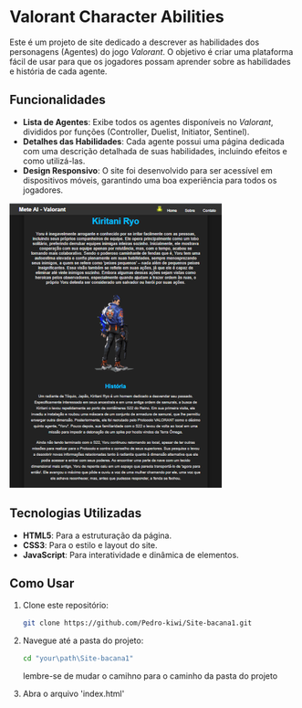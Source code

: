 # Valorant Character Abilities

Este é um projeto de site dedicado a descrever as habilidades dos personagens (Agentes) do jogo *Valorant*. O objetivo é criar uma plataforma fácil de usar para que os jogadores possam aprender sobre as habilidades e história de cada agente.

## Funcionalidades

- **Lista de Agentes**: Exibe todos os agentes disponíveis no *Valorant*, divididos por funções (Controller, Duelist, Initiator, Sentinel).
- **Detalhes das Habilidades**: Cada agente possui uma página dedicada com uma descrição detalhada de suas habilidades, incluindo efeitos e como utilizá-las.
- **Design Responsivo**: O site foi desenvolvido para ser acessível em dispositivos móveis, garantindo uma boa experiência para todos os jogadores.

![imagem da página do yoru](midia/imagem/readmeImages/previewYoruPage.png)

## Tecnologias Utilizadas

- **HTML5**: Para a estruturação da página.
- **CSS3**: Para o estilo e layout do site.
- **JavaScript**: Para interatividade e dinâmica de elementos.

## Como Usar

1. Clone este repositório:
   ```bash
   git clone https://github.com/Pedro-kiwi/Site-bacana1.git 
   ```

2. Navegue até a pasta do projeto:
   ```bash
   cd "your\path\Site-bacana1"
   ```
   lembre-se de mudar o camihno para o caminho da pasta do projeto
   
3. Abra o arquivo 'index.html'